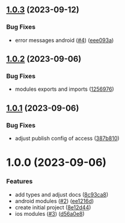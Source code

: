 ## [1.0.3](https://github.com/capitual/react-native-capface/compare/v1.0.2...v1.0.3) (2023-09-12)


### Bug Fixes

* error messages android ([#4](https://github.com/capitual/react-native-capface/issues/4)) ([eee093a](https://github.com/capitual/react-native-capface/commit/eee093a73ab2dc2829debe493094700952df615c))

## [1.0.2](https://github.com/capitual/react-native-capface/compare/v1.0.1...v1.0.2) (2023-09-06)


### Bug Fixes

* modules  exports and imports ([1256976](https://github.com/capitual/react-native-capface/commit/125697657502899bb25a76dd213ef92a08647aad))

## [1.0.1](https://github.com/capitual/react-native-capface/compare/v1.0.0...v1.0.1) (2023-09-06)


### Bug Fixes

* adjust publish config of access ([387b810](https://github.com/capitual/react-native-capface/commit/387b810cfd160e4a781ae1e537e5cb6b83076506))

# 1.0.0 (2023-09-06)


### Features

* add types and adjust  docs ([8c93ca8](https://github.com/capitual/react-native-capface/commit/8c93ca8152e4ce0bea8aee0392a0d660a9d3ae8f))
* android modules ([#2](https://github.com/capitual/react-native-capface/issues/2)) ([ee1216d](https://github.com/capitual/react-native-capface/commit/ee1216de47b58ef33d21b05c5c68b51f5abbf0e2))
* create initial project ([8e12d44](https://github.com/capitual/react-native-capface/commit/8e12d445a34879a9bab72f8fad0c749902b9646e))
* ios modules ([#3](https://github.com/capitual/react-native-capface/issues/3)) ([d56a0e8](https://github.com/capitual/react-native-capface/commit/d56a0e8eaad4be68d546d8c0f50c7e15e2986510))
